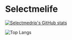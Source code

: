 # Selectmelife
[![Selectmedrip's GitHub stats](https://github-readme-stats.vercel.app/api?username=selectmedrip&show_icons=true&theme=synthwave&commits_year=2024&show=prs_merged_percentage)](https://github.com/anuraghazra/github-readme-stats)

![Top Langs](https://github-readme-stats.vercel.app/api/top-langs/?username=selectmedrip&layout=donut-vertical)